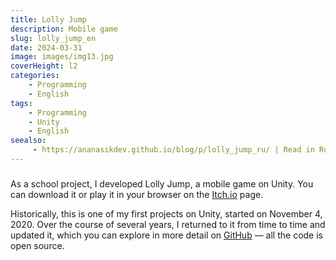 ```yaml
---
title: Lolly Jump
description: Mobile game
slug: lolly_jump_en
date: 2024-03-31
image: images/img13.jpg
coverHeight: l2
categories:
    - Programming
    - English
tags:
    - Programming
    - Unity
    - English
seealso:
     - https://ananasikdev.github.io/blog/p/lolly_jump_ru/ | Read in Russian | language
---
```


###

As a school project, I developed Lolly Jump, a mobile game on Unity. You can download it or play it in your browser on the [Itch.io](https://ananasikdeveloper.itch.io/lolly-jump) page.

Historically, this is one of my first projects on Unity, started on November 4, 2020. Over the course of several years, I returned to it from time to time and updated it, which you can explore in more detail on [GitHub](https://github.com/AnanasikDev/LollyJump) — all the code is open source.
